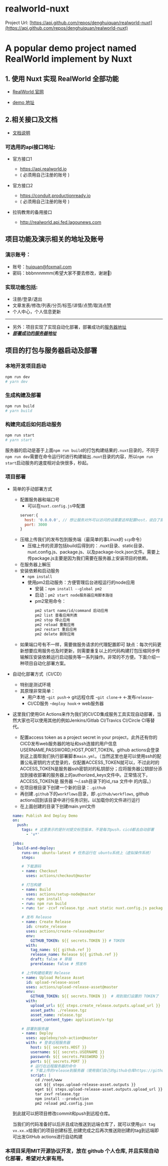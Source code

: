 # realworld-nuxt

Project Url: [https://api.github.com/repos/denghuiquan/realworld-nuxt](https://api.github.com/repos/denghuiquan/realworld-nuxt)

# A popular demo project named RealWorld implement by Nuxt
## 1. 使用 Nuxt 实现 RealWorld 全部功能
- [RealWorld 官网](https://realworld-docs.netlify.app/)

- [demo 地址](https://demo.realworld.io/#/)

## 2.相关接口及文档
- [文档说明](https://realworld-docs.netlify.app/docs/specs/backend-specs/endpoints)
  
### 可选用的api接口地址:
  - 官方接口1
    - https://api.realworld.io
    - ( 必须用自己注册的账号 )

  - 官方接口2
    - https://conduit.productionready.io   
    - ( 必须用自己注册的账号 )

  - 拉钩教育的备用接口
    - http://realworld.api.fed.lagounews.com

## 项目功能及演示相关的地址及账号
### 演示账号： 
  - 账号：huiquan@foxmail.com
  - 密码：bbbnnnmmm(希望大家不要去修改，谢谢🙏)

### 实现功能包括: 
- 注册/登录/退出
- 文章发表/修改/列表/分页/标签/详情/点赞/取消点赞
- 个人中心，个人信息更新
---
- 另外：项目实现了实现自动化部署，部署成功的[服务器地址](http://114.115.249.250:3000/)
- [***部署成功的服务器地址***](http://114.115.249.250:3000/)

## 项目的打包与服务器启动及部署
### 本地开发项目启动
```sh
npm run dev
# yarn dev
```

### 生成构建及部署
```sh
npm run build
# yarn build
```
### 构建完成后如何启动服务
```sh
npm run start
# yarn start
```  
服务器的启动是基于上面`npm run build`的打包构建结果的`.nuxt`目录的，不同于`npm run dev`需要在命令运行时进行构建输出`.nuxt`目录的内容，所以`npm run start`启动服务的速度相对会快很多，秒起。

### 项目部署
- 简单的手动部署方式
  - 配置服务器和端口号
    - 可以在`nuxt.config.js`中配置
    ```js
    server:{
      host: '0.0.0.0', // 想让服务对外可以访问的话需要这样配置host，说白了就是要监听所有的网卡地址
      port: 3000 
    }
    ```
  - 压缩上传我们的发布包到服务端（最简单的事Linux的 `scp`命令）
    - 压缩上传的资源包括build后得到的：.nuxt目录、static目录、nuxt.config.js、package.js、以及package-lock.json文件。需要上传package.js主要是因为我们需要在服务器上安装项目的依赖。
  - 在服务器上解压
  - 安装依赖和启动服务
    - `npm install`
    - 使用pm2启动服务：方便管理后台进程运行的node应用
      - 安装：`npm install --global pm2`
      - 启动：`pm2 start node服务器应用脚本路径`
      - pm2常用命令：
        ```bash
        pm2 start name/id/command 启动应用
        pm2 list 查看应用列表
        pm2 stop 停止应用
        pm2 reload 重载应用
        pm2 restart 重启应用
        pm2 delete 删除应用
        ```
  - 如果端口号有不一样，需要做服务请求的代理配置即可
缺点：每次代码更新想要应用服务也及时更新，则需要重复以上的代码构建打包压缩同步传输解压安装依赖运行启动服务等一系列操作。非常的不方便。下面介绍一种项目自动化部署方案。

- 自动化部署方式（CI/CD）
  - 特别是测试环境
  - 其原理非常简单： 
    - 用户本地 -`git push`-> git远程仓库
      -`git clone`-> 
      <-发布`release`-
    -  CI/CD服务 -`deploy hook`-> web服务器
 -  这里我们使用Git Actions来作为我们的CI/CD集成服务工具实现自动部署，当然大家也可以使用其他的例如Jenkins/Gitlab CI/Travics CI/Circle CI等替代。
    -  配置access token as a project secret in your project，此外还有你的CICD发布web服务器的地址和ssh连接的用户信息USERNAME,PASSWORD,HOST,PORT,TOKEN。github actions会登录到这上面帮我们执行部署脚本`main.yml`。（当然这里也是可以使用ssh的配置公私密钥的方式登录的，仅配置ACCESS_TOKEN就可以，不过此时的ACCESS_TOKEN是服务器ssh密钥对的私钥部分；应将服务器公钥部分添加到接收部署的服务器上的authorized_keys文件中。正常情况下，ACCESS_TOKEN是 服务器 ～/.ssh目录下的id_rsa 文件中 的内容。）
    -  在项目根目录下创建一个新的目录：`.github`
    -  再创建`.github`下的`workflows`目录，即`.github/workflows`, github actions回到该目录中进行任务识别，以加载你的文件进行运行
    -  在上面创建的目录下创建main.yml文件
    ```yml
    name: Publish And Deploy Demo
    on:
      push: 
        tags: # 这里表示的是针对提交标签版本，不是每次push，cicd都去自动部署
          - 'v*' 

    jobs:
      build-and-deploy:
        runs-on: ubuntu-latest # 任务运行在 ubuntu系统上（虚拟操作系统）
        steps:

        # 下载源码
        - name: Checkout
          uses: actions/checkout@master

        # 打包构建
        - name: Build
          uses: actions/setup-node@master
        - run: npm install
        - run: npm run build
        - run: tar -zcvf release.tgz .nuxt static nuxt.config.js package.json package-lock.json pm2.config.json # 压缩，打包成 release.tgz

        # 发布 Release
        - name: Create Release
          id: create_release
          uses: actions/create-release@master
          env:
            GITHUB_TOKEN: ${{ secrets.TOKEN }} # TOKEN
          with:
            tag_name: ${{ github.ref }}
            release_name: Release ${{ github.ref }}
            draft: false # 草稿
            prerelease: false # 预发布

        # 上传构建结果到 Release
        - name: Upload Release Asset
          id: upload-release-asset
          uses: actions/upload-release-asset@master
          env:
            GITHUB_TOKEN: ${{ secrets.TOKEN }}  # 用到我们设置的 TOKEN了
          with:
            upload_url: ${{ steps.create_release.outputs.upload_url }}
            asset_path: ./release.tgz
            asset_name: release.tgz
            asset_content_type: application/x-tgz

        # 部署到服务器
        - name: Deploy
          uses: appleboy/ssh-action@master
          with: # 登录远程服务器
            host: ${{ secrets.HOST }}  
            username: ${{ secrets.USERNAME }}
            password: ${{ secrets.PASSWORD }}
            port: ${{ secrets.PORT }}
            # 运行在远程服务器的命令  
            # 下载上传的release到服务器（使用我们自己的github仓库https://github.com/denghuiquan/realworld-nuxt/releases/latest/download/release.tgz） # 解压  # 安装依赖  # 运行pm2（启动了则重启）
            script: |                
              cd /root/www
              cat ${{ steps.upload-release-asset.outputs }}
              wget ${{ steps.upload-release-asset.outputs.upload_url }} -O release.tgz
              tar zxvf release.tgz
              npm install --production
              pm2 reload pm2.config.json
    ```
    到此就可以把项目修改commit和push到远程仓库。

    当我们的代码准备好以后并且成功推送到远端仓库了，就可以使用`git tag vx.xx.x`给我们的项目创建标签,创建完成之后再次推送刚创建的tag到远端即可出发GitHub actions进行自动构建
### 本项目采用MIT开源协议开发，放在 github 个人仓库, 并且实现自动化部署，希望对大家有用。
